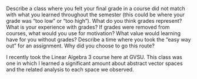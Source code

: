 Describe a class where you felt your final grade in a course did not match with what you learned throughout the semester (this could be where your grade was “too low” or “too high”).
What do you think grades represent? What is your experience with grades?
If grades were removed from courses, what would you use for motivation? What value would learning have for you without grades?
Describe a time where you took the “easy way out” for an assignment. Why did you choose to go this route?

I recently took the Linear Algebra 3 course here at GVSU.  This class was one in which I learned a significant amount about abstract vector spaces and the related analysis to each space we observed.

